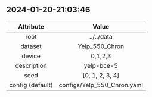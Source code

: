 
## 2024-01-20-21:03:46 


|  Attribute   |   Value   |
| :-------------: | :-----------: |
|  root  |   ../../data    |
|  dataset  |   Yelp_550_Chron    |
|  device  |   0,1,2,3    |
|  description  |   yelp-bce-5    |
|  seed  |   [0, 1, 2, 3, 4]    |
|  config (default)  |   configs/Yelp_550_Chron.yaml    |
